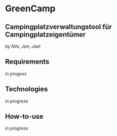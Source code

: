 # GreenCamp
## Campingplatzverwaltungstool für Campingplatzeigentümer
*by Nils, Jan, Jael*
## Requirements
*in progess*
## Technologies
*in progress*
## How-to-use
*in progress*